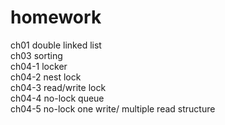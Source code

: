 homework
========
ch01 double linked list<br>
ch03 sorting<br>
ch04-1 locker<br>
ch04-2 nest lock<br>
ch04-3 read/write lock<br>
ch04-4 no-lock queue<br>
ch04-5 no-lock one write/ multiple read structure<br>
